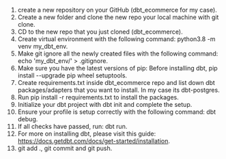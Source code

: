 1. create a new repository on your GitHub (dbt_ecommerce for my case).
2. Create a new folder and clone the new repo your local machine with git clone. 
3. CD to the new repo that you just cloned (dbt_ecommerce).
4. Create virtual environment with the following command: python3.8 -m venv my_dbt_env.
5. Make git ignore all the newly created files with the following command: echo 'my_dbt_env/' > .gitignore.
6. Make sure you have the latest versions of pip: Before installing dbt, pip install --upgrade pip wheel setuptools.
7. Create requirements.txt inside dbt_ecommerce repo and list down dbt packages/adapters that you want to install. In my case its dbt-postgres.
8. Run pip install -r requirements.txt to install the packages.
9. Initialize your dbt project with dbt init and complete the setup.
10. Ensure your profile is setup correctly with the following command: dbt debug.
11. If all checks have passed, run: dbt run.
12. For more on installing dbt, please visit this guide: https://docs.getdbt.com/docs/get-started/installation.
13. git add ., git commit and git push.
